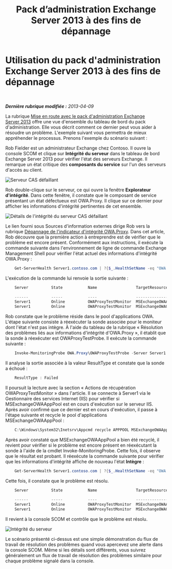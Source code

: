 ﻿---
title: Pack d’administration Exchange Server 2013 à des fins de dépannage
TOCTitle: Utilisation du pack d'administration Exchange Server 2013 à des fins de dépannage
ms:assetid: c9672dad-1e67-4f07-bad9-539a67f2ac70
ms:mtpsurl: https://technet.microsoft.com/fr-fr/library/Dn195913(v=EXCHG.150)
ms:contentKeyID: 53275526
ms.date: 01/09/2015
mtps_version: v=EXCHG.150
ms.translationtype: HT
---

# Utilisation du pack d'administration Exchange Server 2013 à des fins de dépannage

 

_**Dernière rubrique modifiée :**  2013-04-09_

La rubrique [Mise en route avec le pack d'administration Exchange Server 2013](getting-started-with-exchange-server-2013-management-pack.md) offre une vue d'ensemble du tableau de bord du pack d'administration. Elle vous décrit comment ce dernier peut vous aider à résoudre un problème. L'exemple suivant vous permettra de mieux appréhender le processus. Prenons l'exemple du scénario suivant :

Rob Fielder est un administrateur Exchange chez Contoso. Il ouvre la console SCOM et clique sur **Intégrité du serveur** dans le tableau de bord Exchange Server 2013 pour vérifier l'état des serveurs Exchange. Il remarque un état critique des **composants du service** sur l'un des serveurs d'accès au client.

![Serveur CAS défaillant](images/Dn195913.32a265d9-68e0-4d8c-9f83-1d10cdda1f84(EXCHG.150).png "Serveur CAS défaillant")

Rob double-clique sur le serveur, ce qui ouvre la fenêtre **Explorateur d'intégrité**. Dans cette fenêtre, il constate que le composant de service présentant un état défectueux est OWA.Proxy. Il clique sur ce dernier pour afficher les informations d'intégrité pertinentes de cet ensemble.

![Détails de l'intégrité du serveur CAS défaillant](images/Dn195913.8e4d05a6-9128-40d8-b262-e60e9affc973(EXCHG.150).png "Détails de l'intégrité du serveur CAS défaillant")

Le lien fourni sous Sources d'information externes dirige Rob vers la rubrique [Dépannage de l'indicateur d'intégrité OWA.Proxy](https://technet.microsoft.com/fr-fr/library/jj737712\(v=exchg.150\)). Dans cet article, Rob découvre que la première action à entreprendre est de vérifier que le problème est encore présent. Conformément aux instructions, il exécute la commande suivante dans l'environnement de ligne de commande Exchange Management Shell pour vérifier l'état actuel des informations d'intégrité OWA.Proxy :

```Powershell
    Get-ServerHealth Server1.contoso.com | ?{$_.HealthSetName -eq "OWA.Proxy"}
```

L'exécution de la commande lui renvoie la sortie suivante :

```Powershell
    Server          State           Name                 TargetResource       HealthSetName   AlertValue ServerComp
                                                                                                         onent
    ------          -----           ----                 --------------       -------------   ---------- ----------
    Server1         Online          OWAProxyTestMonitor  MSExchangeOWAAppPool OWA.Proxy       Unhealthy  OwaProxy
    Server1         Online          OWAProxyTestMonitor  MSExchangeOWACale... OWA.Proxy       Healthy    OwaProxy
```

Rob constate que le problème réside dans le pool d'applications OWA. L'étape suivante consiste à réexécuter la sonde associée pour le moniteur dont l'état n'est pas intègre. À l'aide du tableau de la rubrique « Résolution des problèmes liés aux informations d'intégrité d'OWA.Proxy », il établit que la sonde à réexécuter est OWAProxyTestProbe. Il exécute la commande suivante :

```Powershell
    Invoke-MonitoringProbe OWA.Proxy\OWAProxyTestProbe -Server Server1.contoso.com | Format-List
```

Il analyse la sortie associée à la valeur ResultType et constate que la sonde a échoué :

```Powershell
    ResultType : Failed
```

Il poursuit la lecture avec la section « Actions de récupération OWAProxyTestMonitor » dans l'article. Il se connecte à Server1 via le Gestionnaire des services Internet (IIS) pour vérifier si MSExchangeOWAAppPool est en cours d'exécution sur le serveur IIS. Après avoir confirmé que ce dernier est en cours d'exécution, il passe à l'étape suivante et recycle le pool d'applications MSExchangeOWAAppPool :

```Powershell
    C:\Windows\System32\Inetsrv\Appcmd recycle APPPOOL MSExchangeOWAAppPool
```

Après avoir constaté que MSExchangeOWAAppPool a bien été recyclé, il revient pour vérifier si le problème est encore présent en réexécutant la sonde à l'aide de la cmdlet Invoke-MonitoringProbe. Cette fois, il observe que le résultat est probant. Il réexécute la commande suivante pour vérifier que les informations d'intégrité affiche de nouveau l'état **Intègre** :

```Powershell
    Get-ServerHealth Server1.contoso.com | ?{$_.HealthSetName -eq "OWA.Proxy"}
```

Cette fois, il constate que le problème est résolu.

```Powershell
    Server          State           Name                 TargetResource       HealthSetName   AlertValue ServerComp
                                                                                                         onent
    ------          -----           ----                 --------------       -------------   ---------- ----------
    Server1         Online          OWAProxyTestMonitor  MSExchangeOWAAppPool OWA.Proxy       Healthy    OwaProxy
    Server1         Online          OWAProxyTestMonitor  MSExchangeOWACale... OWA.Proxy       Healthy    OwaProxy
```

Il revient à la console SCOM et contrôle que le problème est résolu.

![Intégrité du serveur](images/Dn195913.c863be83-fc4b-4daf-a18b-27b1aae15b1d(EXCHG.150).png "Intégrité du serveur")

Le scénario présenté ci-dessus est une simple démonstration du flux de travail de résolution des problèmes quand vous apercevez une alerte dans la console SCOM. Même si les détails sont différents, vous suivrez généralement un flux de travail de résolution des problèmes similaire pour chaque problème signalé dans la console.

